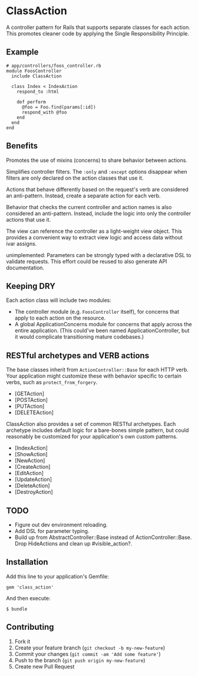 # ClassAction

A controller pattern for Rails that supports separate classes for each action. This promotes cleaner code by applying the Single Responsibility Principle.

## Example

    # app/controllers/foos_controller.rb
    module FoosController
      include ClassAction

      class Index < IndexAction
        respond_to :html

        def perform
          @foo = Foo.find(params[:id])
          respond_with @foo
        end
      end
    end

## Benefits

Promotes the use of mixins (concerns) to share behavior between actions.

Simplifies controller filters. The `:only` and `:except` options disappear when filters are only declared on the action classes that use it.

Actions that behave differently based on the request's verb are considered an anti-pattern. Instead, create a separate action for each verb.

Behavior that checks the current controller and action names is also considered an anti-pattern. Instead, include the logic into only the controller actions that use it.

The view can reference the controller as a light-weight view object. This provides a convenient way to extract view logic and access data without ivar assigns.

unimplemented: Parameters can be strongly typed with a declarative DSL to validate requests. This effort could be reused to also generate API documentation.

## Keeping DRY

Each action class will include two modules:
* The controller module (e.g. `FoosController` itself), for concerns that apply to each action on the resource.
* A global ApplicationConcerns module for concerns that apply across the entire application. (This could've been named ApplicationController, but it would complicate transitioning mature codebases.)

## RESTful archetypes and VERB actions

The base classes inherit from `ActionController::Base` for each HTTP verb. Your application might customize these with behavior specific to certain verbs, such as `protect_from_forgery`.

* [GETAction]
* [POSTAction]
* [PUTAction]
* [DELETEAction]

ClassAction also provides a set of common RESTful archetypes. Each archetype includes default logic for a bare-bones simple pattern, but could reasonably be customized for your application's own custom patterns.

* [IndexAction]
* [ShowAction]
* [NewAction]
* [CreateAction]
* [EditAction]
* [UpdateAction]
* [DeleteAction]
* [DestroyAction]

## TODO

* Figure out dev environment reloading.
* Add DSL for parameter typing.
* Build up from AbstractController::Base instead of ActionController::Base. Drop HideActions and clean up #visible_action?.

## Installation

Add this line to your application's Gemfile:

    gem 'class_action'

And then execute:

    $ bundle

## Contributing

1. Fork it
2. Create your feature branch (`git checkout -b my-new-feature`)
3. Commit your changes (`git commit -am 'Add some feature'`)
4. Push to the branch (`git push origin my-new-feature`)
5. Create new Pull Request
